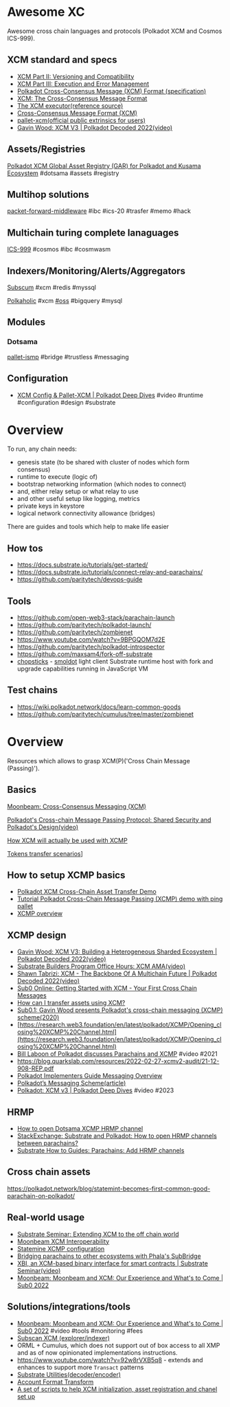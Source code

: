 # Awesome XC

Awesome cross chain languages and protocols (Polkadot XCM and Cosmos ICS-999).

## XCM standard and specs

- [XCM Part II: Versioning and Compatibility](https://medium.com/polkadot-network/xcm-part-ii-versioning-and-compatibility-b313fc257b83)
- [XCM Part III: Execution and Error Management](https://medium.com/polkadot-network/xcm-part-iii-execution-and-error-management-ceb8155dd166)
- [Polkadot Cross-Consensus Message (XCM) Format (specification)](https://github.com/paritytech/xcm-format/blob/master/README.md)
- [XCM: The Cross-Consensus Message Format](https://medium.com/polkadot-network/xcm-the-cross-consensus-message-format-3b77b1373392)
- [The XCM executor(reference source)](https://github.com/paritytech/polkadot/blob/master/xcm/xcm-executor/src/lib.rs)
- [Cross-Consensus Message Format (XCM)](https://wiki.polkadot.network/docs/learn-xcm)
- [pallet-xcm(official public extrinsics for users)](https://github.com/paritytech/polkadot/blob/master/xcm/pallet-xcm/src/lib.rs)
- [Gavin Wood: XCM V3 | Polkadot Decoded 2022(video)](https://www.youtube.com/watch?v=ccfhYX3AimU)


## Assets/Registries

[Polkadot XCM Global Asset Registry (GAR) for Polkadot and Kusama Ecosystem](https://github.com/colorfulnotion/xcm-global-registry) #dotsama #assets #registry


## Multihop solutions

[packet-forward-middleware](https://github.com/strangelove-ventures/packet-forward-middleware) #ibc #ics-20 #trasfer #memo #hack


## Multichain turing complete lanaguages

[ICS-999](https://github.com/larry0x/ics999) #cosmos #ibc #cosmwasm

## Indexers/Monitoring/Alerts/Aggregators

[Subscum](subscan.io) #xcm #redis #myssql

[Polkaholic](https://polkaholic.io/) #xcm [#oss](https://github.com/colorfulnotion/polkaholic) #bigquery #mysql

## Modules

### Dotsama

[pallet-ismp](https://github.com/polytope-labs/substrate-ismp) #bridge #trustless #messaging

 
## Configuration

- [XCM Config & Pallet-XCM | Polkadot Deep Dives](https://www.youtube.com/watch?v=bFMvWmU1pYI) #video #runtime #configuration #design #substrate


# Overview

To run, any chain needs:

- genesis state (to be shared with cluster of nodes which form consensus)
- runtime to execute (logic of)
- bootstrap networking information (which nodes to connect)
- and, either relay setup or what relay to use
- and other useful setup like logging, metrics
- private keys in keystore 
- logical network connectivity allowance (bridges)

There are guides and tools which help to make life easier

## How tos

- https://docs.substrate.io/tutorials/get-started/
- https://docs.substrate.io/tutorials/connect-relay-and-parachains/
- https://github.com/paritytech/devops-guide

## Tools

- https://github.com/open-web3-stack/parachain-launch
- https://github.com/paritytech/polkadot-launch/
- https://github.com/paritytech/zombienet
- https://www.youtube.com/watch?v=9BPGQOM7d2E
- https://github.com/paritytech/polkadot-introspector 
- https://github.com/maxsam4/fork-off-substrate
- [chopsticks](https://github.com/AcalaNetwork/chopsticks) - [smoldot](https://github.com/paritytech/smoldot) light client Substrate runtime host with fork and upgrade capabilities running in JavaScript VM

## Test chains

- https://wiki.polkadot.network/docs/learn-common-goods
- https://github.com/paritytech/cumulus/tree/master/zombienet



# Overview

Resources which allows to grasp XCM(P)('Cross Chain Message (Passing)').  

## Basics

[Moonbeam: Cross-Consensus Messaging (XCM)](https://docs.moonbeam.network/builders/xcm/overview/)

[Polkadot's Cross-chain Message Passing Protocol: Shared Security and Polkadot's Design(video)](https://www.youtube.com/watch?v=XU6dAAQD9UE)

[How XCM will actually be used with XCMP](https://forum.polkadot.network/t/how-xcm-will-actually-be-used-with-xcmp/190)

[Tokens transfer scenarios](https://github.com/open-web3-stack/open-runtime-module-library/pull/856)]

## How to setup XCMP basics

- [Polkadot XCM Cross-Chain Asset Transfer Demo](https://medium.com/oak-blockchain/polkadot-xcm-cross-chain-asset-transfer-demo-53aa9a2e97a7)
- [Tutorial Polkadot Cross-Chain Message Passing (XCMP) demo with ping pallet](https://medium.com/oak-blockchain/tutorial-polkadot-cross-chain-message-passing-xcmp-demo-with-ping-pallet-f53397158ab4)
- [XCMP overview](https://research.web3.foundation/en/latest/polkadot/XCMP/index.html)



## XCMP design

- [Gavin Wood: XCM V3: Building a Heterogeneous Sharded Ecosystem | Polkadot Decoded 2022(video)](https://www.youtube.com/watch?v=ccfhYX3AimU)
- [Substrate Builders Program Office Hours: XCM AMA(video)](https://www.youtube.com/watch?v=cS8GvPGMLS0)
- [Shawn Tabrizi: XCM - The Backbone Of A Multichain Future | Polkadot Decoded 2022(video)](https://www.youtube.com/watch?v=2tmspefsygQ)
- [Sub0 Online: Getting Started with XCM - Your First Cross Chain Messages](https://www.youtube.com/watch?v=5cgq5jOZx9g)
- [How can I transfer assets using XCM?](https://substrate.stackexchange.com/questions/37/how-can-i-transfer-assets-using-xcm)
- [Sub0.1: Gavin Wood presents Polkadot's cross-chain messaging (XCMP) scheme(2020)](https://www.youtube.com/watch?v=wrA9vlPjVPE)
- [https://research.web3.foundation/en/latest/polkadot/XCMP/Opening_closing%20XCMP%20Channel.html](https://research.web3.foundation/en/latest/polkadot/XCMP/Opening_closing%20XCMP%20Channel.html)
- [Bill Laboon of Polkadot discusses Parachains and XCMP](https://www.youtube.com/watch?v=P_yLrFfmLrU) #video #2021
- <https://blog.quarkslab.com/resources/2022-02-27-xcmv2-audit/21-12-908-REP.pdf>
- [Polkadot Implementers Guide Messaging Overview](https://github.com/paritytech/polkadot/blob/master/roadmap/implementers-guide/src/messaging.md)
- [Polkadot’s Messaging Scheme(article)](https://medium.com/web3foundation/polkadots-messaging-scheme-b1ec560908b7)
- [Polkadot: XCM v3 | Polkadot Deep Dives](https://www.youtube.com/watch?v=MMIPNR3SuB4) #video #2023


## HRMP

- [How to open Dotsama XCMP HRMP channel](./How%20to%20open%20Dotsama%20XCMP%20HRMP%20channel.md)
- [StackExchange: Substrate and Polkadot: How to open HRMP channels between parachains?](https://substrate.stackexchange.com/questions/5445/how-to-open-hrmp-channels-between-parachains)
- [Substrate How to Guides: Parachains: Add HRMP channels](https://docs.substrate.io/reference/how-to-guides/parachains/add-hrmp-channels/)

## Cross chain assets

<https://polkadot.network/blog/statemint-becomes-first-common-good-parachain-on-polkadot/>

## Real-world usage

- [Substrate Seminar: Extending XCM to the off chain world](https://www.youtube.com/watch?v=5mspUoK1aIE)
- [Moonbeam XCM Interoperability](https://docs.moonbeam.network/builders/xcm/)
- [Statemine XCMP configuration](https://github.com/paritytech/cumulus/blob/master/parachains/runtimes/assets/statemine/src/xcm_config.rs)
- [Bridging parachains to other ecosystems with Phala's SubBridge](https://www.youtube.com/watch?v=K5i_BpuZAnE)
- [XBI, an XCM-based binary interface for smart contracts | Substrate Seminar(video)](https://www.youtube.com/watch?v=9nBGSMs8XM8)
- [Moonbeam: Moonbeam and XCM: Our Experience and What's to Come | Sub0 2022](https://www.youtube.com/watch?v=Lg2xyNuCBxA)

## Solutions/integrations/tools

- [Moonbeam: Moonbeam and XCM: Our Experience and What's to Come | Sub0 2022](https://www.youtube.com/watch?v=Lg2xyNuCBxA) #video #tools #monitoring #fees
- [Subscan XCM (explorer/indexer)](https://picasso.subscan.io/xcm_dashboard)
- ORML + Cumulus, which does not support out of box access to all XMP and as of now opinionated implementations instructions.
- <https://www.youtube.com/watch?v=92w8rVXB5q8> - extends and enhances to support more `Transact` patterns
- [Substrate Utilities(decoder/encoder)](https://www.shawntabrizi.com/substrate-js-utilities)
- [Account Format Transform](https://polkadot.subscan.io/tools/ss58_transform)
- [A set of scripts to help XCM initialization, asset registration and chanel set up](https://github.com/PureStake/xcm-tools)
